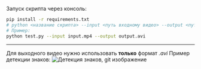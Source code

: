 Запуск скрипта через консоль:
```bash
pip install -r requirements.txt
# python <название скрипта> --input <путь входному видео> --output <путь, куда сохранить выходное видео>
# Пример:
python test.py --input input.mp4 --output output.avi
```
****
Для выходного видео нужно использовать **только** формат *.avi*
Пример детекции знаков:
![Детекция знаков, git изображение](output.gif)